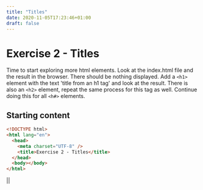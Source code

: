 ```yaml
---
title: "Titles"
date: 2020-11-05T17:23:46+01:00
draft: false
---
```


# Exercise 2 - Titles

Time to start exploring more html elements. Look at the index.html file and the result in the browser. There should be nothing displayed. Add a `<h1>` element with the text 'title from an h1 tag' and look at the result. There is also an `<h2>` element, repeat the same process for this tag as well. Continue doing this for all `<h#>` elements.


## Starting content

```html 
<!DOCTYPE html>
<html lang="en">
  <head>
    <meta charset="UTF-8" />
    <title>Exercise 2 - Titles</title>
  </head>
  <body></body>
</html>
```
||
<!DOCTYPE html>
<html lang="en">
  <head>
    <meta charset="UTF-8" />
    <title>Exercise 2 - Titles</title>
  </head>
  <body></body>
</html>